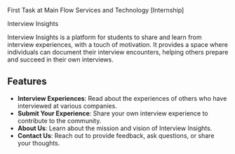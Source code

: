 First Task at Main Flow Services and Technology [Internship]
 
 Interview Insights

Interview Insights is a platform for students to share and learn from interview experiences, with a touch of motivation. It provides a space where individuals can document their interview encounters, helping others prepare and succeed in their own interviews.

## Features

- **Interview Experiences**: Read about the experiences of others who have interviewed at various companies.
- **Submit Your Experience**: Share your own interview experience to contribute to the community.
- **About Us**: Learn about the mission and vision of Interview Insights.
- **Contact Us**: Reach out to provide feedback, ask questions, or share your thoughts.
